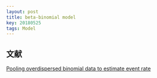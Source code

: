 ```yaml
---
layout: post
title: beta-binomial model
key: 20180525
tags: Model
---
```


## 文献
[Pooling overdispersed binomial data to estimate event rate](https://bmcmedresmethodol.biomedcentral.com/articles/10.1186/1471-2288-8-58)







<!--more-->
